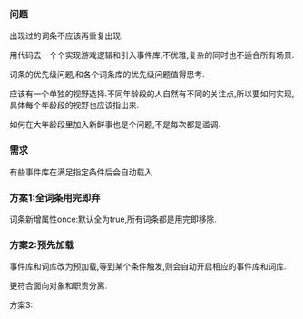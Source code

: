 ### 问题

出现过的词条不应该再重复出现.

用代码去一个个实现游戏逻辑和引入事件库,不优雅,复杂的同时也不适合所有场景.

词条的优先级问题,和各个词条库的优先级问题值得思考.

应该有一个单独的视野选择.不同年龄段的人自然有不同的关注点,所以要如何实现,具体每个年龄段的视野也应该指出来.

如何在大年龄段里加入新鲜事也是个问题,不是每次都是滥调.

### 需求

有些事件库在满足指定条件后会自动载入



### 方案1:全词条用完即弃

词条新增属性once:默认全为true,所有词条都是用完即移除.


### 方案2:预先加载

事件库和词库改为预加载,等到某个条件触发,则会自动开启相应的事件库和词库.

更符合面向对象和职责分离.


方案3:
